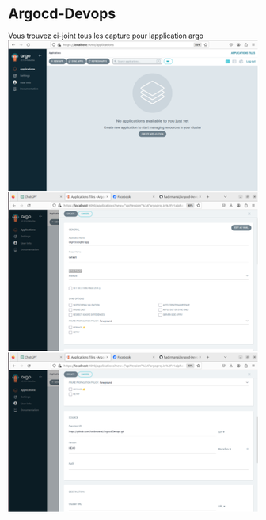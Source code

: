 # Argocd-Devops
Vous trouvez ci-joint tous les capture pour lapplication argo
![text](capture1.png)
![text](capture2.png)
![text](capture3.png)
